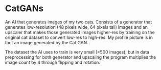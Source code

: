 # CatGANs

An AI that generates images of my two cats. Consists of a generator that generates low-resolution (48 pixels wide, 64 pixels tall) images and an upscaler that makes those generated images higher-res by training on the original cat dataset to convert low-res to high-res. My profile picture is in fact an image generated by the Cat GAN. 

The dataset the AI uses to train is very small (<500 images), but in data preprocessing for both generator and upscaling the program multiplies the image count by 4 through flipping and rotation.
